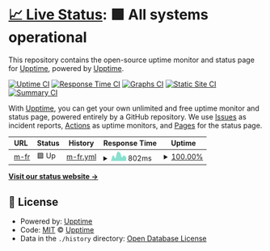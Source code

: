# [📈 Live Status](https://upptime.github.io/upptime): <!--live status--> **🟩 All systems operational**

This repository contains the open-source uptime monitor and status page for [Upptime](https://upptime.js.org), powered by [Upptime](https://github.com/upptime/upptime).

[![Uptime CI](https://github.com/koj-co/upptime/workflows/Uptime%20CI/badge.svg)](https://github.com/koj-co/upptime/actions?query=workflow%3A%22Uptime+CI%22)
[![Response Time CI](https://github.com/koj-co/upptime/workflows/Response%20Time%20CI/badge.svg)](https://github.com/koj-co/upptime/actions?query=workflow%3A%22Response+Time+CI%22)
[![Graphs CI](https://github.com/koj-co/upptime/workflows/Graphs%20CI/badge.svg)](https://github.com/koj-co/upptime/actions?query=workflow%3A%22Graphs+CI%22)
[![Static Site CI](https://github.com/koj-co/upptime/workflows/Static%20Site%20CI/badge.svg)](https://github.com/koj-co/upptime/actions?query=workflow%3A%22Static+Site+CI%22)
[![Summary CI](https://github.com/koj-co/upptime/workflows/Summary%20CI/badge.svg)](https://github.com/koj-co/upptime/actions?query=workflow%3A%22Summary+CI%22)

With [Upptime](https://upptime.js.org), you can get your own unlimited and free uptime monitor and status page, powered entirely by a GitHub repository. We use [Issues](https://github.com/upptime/upptime/issues) as incident reports, [Actions](https://github.com/m-fr/upptime/actions) as uptime monitors, and [Pages](https://upptime.github.io/upptime) for the status page.

<!--start: status pages-->
<!-- This summary is generated by Upptime (https://github.com/upptime/upptime) -->
<!-- Do not edit this manually, your changes will be overwritten -->
<!-- prettier-ignore -->
| URL | Status | History | Response Time | Uptime |
| --- | ------ | ------- | ------------- | ------ |
| <img alt="" src="https://icons.duckduckgo.com/ip3/www.m-fr.cz.ico" height="13"> [m-fr](https://www.m-fr.cz) | 🟩 Up | [m-fr.yml](https://github.com/m-fr/upptime/commits/HEAD/history/m-fr.yml) | <details><summary><img alt="Response time graph" src="./graphs/m-fr/response-time-week.png" height="20"> 802ms</summary><br><a href="https://status.m-fr.cz/history/m-fr"><img alt="Response time 702" src="https://img.shields.io/endpoint?url=https%3A%2F%2Fraw.githubusercontent.com%2Fm-fr%2Fupptime%2FHEAD%2Fapi%2Fm-fr%2Fresponse-time.json"></a><br><a href="https://status.m-fr.cz/history/m-fr"><img alt="24-hour response time 1169" src="https://img.shields.io/endpoint?url=https%3A%2F%2Fraw.githubusercontent.com%2Fm-fr%2Fupptime%2FHEAD%2Fapi%2Fm-fr%2Fresponse-time-day.json"></a><br><a href="https://status.m-fr.cz/history/m-fr"><img alt="7-day response time 802" src="https://img.shields.io/endpoint?url=https%3A%2F%2Fraw.githubusercontent.com%2Fm-fr%2Fupptime%2FHEAD%2Fapi%2Fm-fr%2Fresponse-time-week.json"></a><br><a href="https://status.m-fr.cz/history/m-fr"><img alt="30-day response time 701" src="https://img.shields.io/endpoint?url=https%3A%2F%2Fraw.githubusercontent.com%2Fm-fr%2Fupptime%2FHEAD%2Fapi%2Fm-fr%2Fresponse-time-month.json"></a><br><a href="https://status.m-fr.cz/history/m-fr"><img alt="1-year response time 687" src="https://img.shields.io/endpoint?url=https%3A%2F%2Fraw.githubusercontent.com%2Fm-fr%2Fupptime%2FHEAD%2Fapi%2Fm-fr%2Fresponse-time-year.json"></a></details> | <details><summary><a href="https://status.m-fr.cz/history/m-fr">100.00%</a></summary><a href="https://status.m-fr.cz/history/m-fr"><img alt="All-time uptime 99.98%" src="https://img.shields.io/endpoint?url=https%3A%2F%2Fraw.githubusercontent.com%2Fm-fr%2Fupptime%2FHEAD%2Fapi%2Fm-fr%2Fuptime.json"></a><br><a href="https://status.m-fr.cz/history/m-fr"><img alt="24-hour uptime 100.00%" src="https://img.shields.io/endpoint?url=https%3A%2F%2Fraw.githubusercontent.com%2Fm-fr%2Fupptime%2FHEAD%2Fapi%2Fm-fr%2Fuptime-day.json"></a><br><a href="https://status.m-fr.cz/history/m-fr"><img alt="7-day uptime 100.00%" src="https://img.shields.io/endpoint?url=https%3A%2F%2Fraw.githubusercontent.com%2Fm-fr%2Fupptime%2FHEAD%2Fapi%2Fm-fr%2Fuptime-week.json"></a><br><a href="https://status.m-fr.cz/history/m-fr"><img alt="30-day uptime 100.00%" src="https://img.shields.io/endpoint?url=https%3A%2F%2Fraw.githubusercontent.com%2Fm-fr%2Fupptime%2FHEAD%2Fapi%2Fm-fr%2Fuptime-month.json"></a><br><a href="https://status.m-fr.cz/history/m-fr"><img alt="1-year uptime 100.00%" src="https://img.shields.io/endpoint?url=https%3A%2F%2Fraw.githubusercontent.com%2Fm-fr%2Fupptime%2FHEAD%2Fapi%2Fm-fr%2Fuptime-year.json"></a></details>

<!--end: status pages-->

[**Visit our status website →**](https://upptime.github.io/upptime)

## 📄 License

- Powered by: [Upptime](https://github.com/upptime/upptime)
- Code: [MIT](./LICENSE) © [Upptime](https://upptime.js.org)
- Data in the `./history` directory: [Open Database License](https://opendatacommons.org/licenses/odbl/1-0/)

